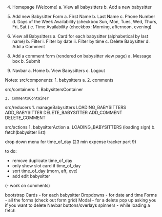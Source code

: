 <!-- 1. Login Screen
    a. Login 
    b. Signup

2. Login Form
    a. email
    b. password

3. Sign Up form
    a. Name
    b. email
    c. password
    d. confirm password -->

4. Homepage (Welcome)
    a. View all babysitters
    b. Add a new babysitter
    <!-- c. View my babysitters (babysitters you used before) -->

5. Add new Babysitter Form
    a. First Name
    b. Last Name
    c. Phone Number
    d. Days of the Week Availability (checkbox Sun, Mon, Tues, Wed, Thurs, Fri, Sat.)
    e. Time Availability (checkbox: Morning, afternoon, evening)


6. View all Babysitters
    a. Card for each babysitter (alphabetical by last name)
    b. Filter 
        i. Filter by date
        ii. Filter by time
    c. Delete Babysitter
    d. Add a Comment
   
    <!-- e. Recommended (thumbs up) ?? -->
<!-- 7. View my babysitters
    a. Cards of babysitters that have checkbox that used -->


8. Add a comment form (rendered on babysitter view page)
    a. Message box
    b. Submit

9. Navbar
    a. Home
    b. View Babysitters
    c. Logout
    


Notes:
src/components:
    1. babysitters
        a. 
    2. comments

src/containers:
    1. BabysittersContainer

    2. CommentsContainer

src/reducers
    1. manageBabysitters
        LOADING_BABYSITTERS
        ADD_BABYSITTER
        DELETE_BABYSITTER
        ADD_COMMENT
        DELETE_COMMENT


src/actions
    1. babysitterAction
        a. LOADING_BABYSITTERS (loading sign)
        b. fetch(babysitter list)



drop down menu for time_of_day (23 min expense tracker part 9)


to do:
- remove duplicate time_of_day
- only show slot card if time_of_day 
- sort time_of_day (morn, aft, eve)
- add edit babysitter

(- work on comments)


bootstrap
Cards - for each babysitter
Dropdowns - for date and time
Forms - all the forms (check out form grid)
Modal - for a delete pop up asking you if you want to delete
Navbar
buttons/overlays
spinners - while loading a fetch

